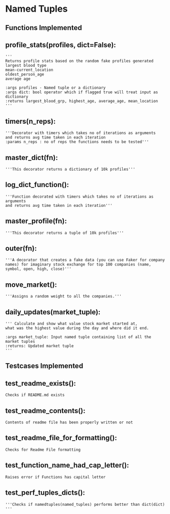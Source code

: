 # Named Tuples

## <b> Functions Implemented </b>

##  profile_stats(profiles, dict=False):
    '''
    Returns profile stats based on the random fake profiles generated
    largest blood type
    mean-current_location
    oldest_person_age
    average age

    :args profiles - Named tuple or a dictionary
    :args dict: bool operator which if flagged true will treat input as dictionary
    :returns largest_blood_grp, highest_age, average_age, mean_location
    '''

## timers(n_reps):
    '''Decorator with timers which takes no of iterations as arguments
    and returns avg time taken in each iteration
    :params n_reps : no of reps the functions needs to be tested'''

## master_dict(fn):
    '''This decorator returns a dictionary of 10k profiles'''

## log_dict_function():
    '''Function decorated with timers which takes no of iterations as arguments
    and returns avg time taken in each iteration'''

## master_profile(fn):
    '''This decorator returns a tuple of 10k profiles'''

## outer(fn):
    '''A decorator that creates a fake data (you can use Faker for company names) for imaginary stock exchange for top 100 companies (name, symbol, open, high, close)'''

## move_market():
    '''Assigns a random weight to all the companies.'''

## daily_updates(market_tuple):

    ''' Calculate and show what value stock market started at, 
    what was the highest value during the day and where did it end. 

    :args market_tuple: Input named tuple containing list of all the market tuples
    :returns: Updated market tuple
    '''


## <b>Testcases Implemented</b>

##  test_readme_exists():
    Checks if README.md exists

##  test_readme_contents():
    Contents of readme file has been properly written or not
   

##  test_readme_file_for_formatting():
    Checks for Readme File formatting

##  test_function_name_had_cap_letter():
    Raises error if Functions has capital letter

## test_perf_tuples_dicts():
    '''Checks if namedtuples(named_tuples) performs better than dict(dict) '''
